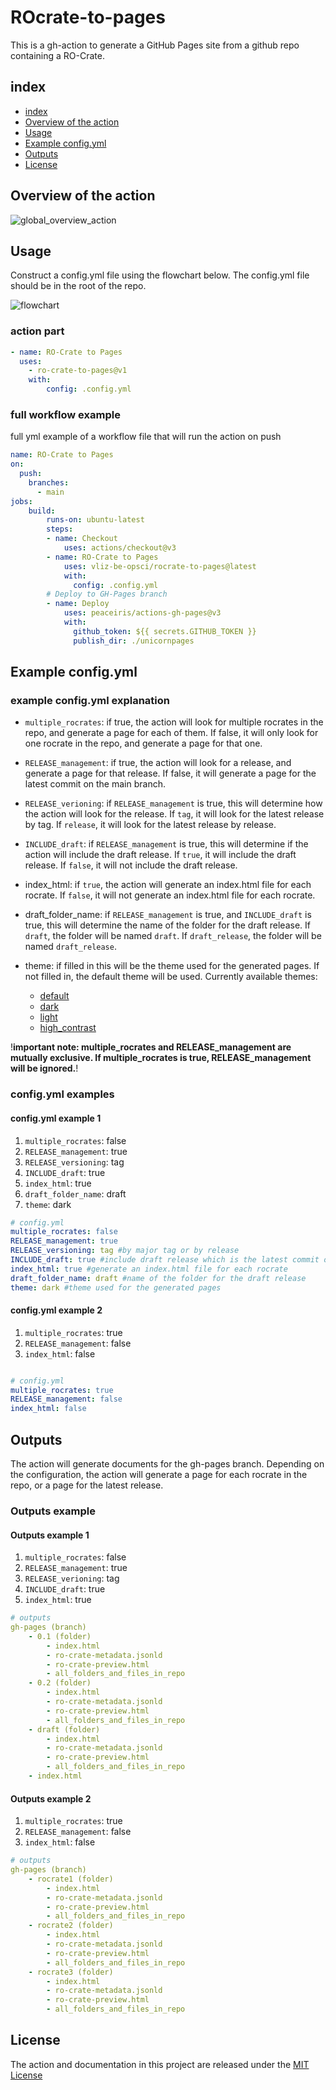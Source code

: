 # ROcrate-to-pages

This is a gh-action to generate a GitHub Pages site from a github repo containing a RO-Crate.

## index

- [index](#index)
- [Overview of the action](#overview-of-the-action)
- [Usage](#usage)
- [Example config.yml](#example-configyml)
- [Outputs](#outputs)
- [License](#license)

## Overview of the action

![global_overview_action](documentation/global_overview_action.svg)

## Usage

Construct a config.yml file using the flowchart below. The config.yml file should be in the root of the repo.

![flowchart](documentation/decision_tree_config_yml.svg)

### action part

```yaml
- name: RO-Crate to Pages
  uses:
    - ro-crate-to-pages@v1
    with:
        config: .config.yml
```

### full workflow example

full yml example of a workflow file that will run the action on push 

```yaml
name: RO-Crate to Pages
on:
  push:
    branches:
      - main
jobs:
    build:
        runs-on: ubuntu-latest
        steps:
        - name: Checkout
            uses: actions/checkout@v3
        - name: RO-Crate to Pages
            uses: vliz-be-opsci/rocrate-to-pages@latest
            with:
              config: .config.yml
        # Deploy to GH-Pages branch
        - name: Deploy
            uses: peaceiris/actions-gh-pages@v3
            with:
              github_token: ${{ secrets.GITHUB_TOKEN }}
              publish_dir: ./unicornpages
```

## Example config.yml

### example config.yml explanation

- `multiple_rocrates`: if true, the action will look for multiple rocrates in the repo, and generate a page for each of them. If false, it will only look for one rocrate in the repo, and generate a page for that one.
- `RELEASE_management`: if true, the action will look for a release, and generate a page for that release. If false, it will generate a page for the latest commit on the main branch.

- `RELEASE_verioning`: if `RELEASE_management` is true, this will determine how the action will look for the release. If `tag`, it will look for the latest release by tag. If `release`, it will look for the latest release by release. 
- `INCLUDE_draft`: if `RELEASE_management` is true, this will determine if the action will include the draft release. If `true`, it will include the draft release. If `false`, it will not include the draft release.
- index_html: if `true`, the action will generate an index.html file for each rocrate. If `false`, it will not generate an index.html file for each rocrate.
- draft_folder_name: if `RELEASE_management` is true, and `INCLUDE_draft` is true, this will determine the name of the folder for the draft release. If `draft`, the folder will be named `draft`. If `draft_release`, the folder will be named `draft_release`.
- theme: if filled in this will be the theme used for the generated pages. If not filled in, the default theme will be used. Currently available themes: 
    - [default](https://github.com/cedricdcc/webcomponent-rocrate-test/blob/gh-pages/static/css/main.css)
    - [dark](https://github.com/cedricdcc/webcomponent-rocrate-test/blob/gh-pages/static/css/dark.css)
    - [light](https://github.com/cedricdcc/webcomponent-rocrate-test/blob/gh-pages/static/css/light.css)
    - [high_contrast](https://github.com/cedricdcc/webcomponent-rocrate-test/blob/gh-pages/static/css/high_contrast.css)


!**important note: multiple_rocrates and RELEASE_management are mutually exclusive. If multiple_rocrates is true, RELEASE_management will be ignored.**!

### config.yml examples

#### config.yml example 1

1. `multiple_rocrates`: false
2. `RELEASE_management`: true
3. `RELEASE_versioning`: tag
4. `INCLUDE_draft`: true
5. `index_html`: true
6. `draft_folder_name`: draft
7. `theme`: dark

```yaml
# config.yml
multiple_rocrates: false
RELEASE_management: true
RELEASE_versioning: tag #by major tag or by release
INCLUDE_draft: true #include draft release which is the latest commit on the main branch 
index_html: true #generate an index.html file for each rocrate
draft_folder_name: draft #name of the folder for the draft release
theme: dark #theme used for the generated pages
```

#### config.yml example 2

1. `multiple_rocrates`: true
2. `RELEASE_management`: false
3. `index_html`: false


```yaml

# config.yml
multiple_rocrates: true
RELEASE_management: false
index_html: false
```

## Outputs

The action will generate documents for the gh-pages branch.
Depending on the configuration, the action will generate a page for each rocrate in the repo, or a page for the latest release.

### Outputs example
 
#### Outputs example 1

1. `multiple_rocrates`: false
2. `RELEASE_management`: true
3. `RELEASE_verioning`: tag
4. `INCLUDE_draft`: true
5. `index_html`: true

```yaml
# outputs
gh-pages (branch)
    - 0.1 (folder)
        - index.html
        - ro-crate-metadata.jsonld
        - ro-crate-preview.html
        - all_folders_and_files_in_repo
    - 0.2 (folder)
        - index.html
        - ro-crate-metadata.jsonld
        - ro-crate-preview.html
        - all_folders_and_files_in_repo
    - draft (folder)
        - index.html
        - ro-crate-metadata.jsonld
        - ro-crate-preview.html
        - all_folders_and_files_in_repo
    - index.html
```

#### Outputs example 2

1. `multiple_rocrates`: true
2. `RELEASE_management`: false
3. `index_html`: false

```yaml
# outputs
gh-pages (branch)
    - rocrate1 (folder)
        - index.html
        - ro-crate-metadata.jsonld
        - ro-crate-preview.html
        - all_folders_and_files_in_repo
    - rocrate2 (folder)
        - index.html
        - ro-crate-metadata.jsonld
        - ro-crate-preview.html
        - all_folders_and_files_in_repo
    - rocrate3 (folder)
        - index.html
        - ro-crate-metadata.jsonld
        - ro-crate-preview.html
        - all_folders_and_files_in_repo
```

## License

The action and documentation in this project are released under the [MIT License](LICENSE)

